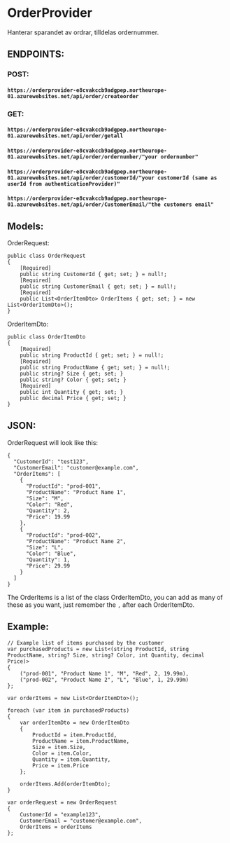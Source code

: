 # OrderProvider
Hanterar sparandet av ordrar, tilldelas ordernummer.

## ENDPOINTS:

### POST:
#### `https://orderprovider-e8cvakccb9adgpep.northeurope-01.azurewebsites.net/api/order/createorder`


### GET:
#### `https://orderprovider-e8cvakccb9adgpep.northeurope-01.azurewebsites.net/api/order/getall`
#### `https://orderprovider-e8cvakccb9adgpep.northeurope-01.azurewebsites.net/api/order/ordernumber/"your ordernumber"`
#### `https://orderprovider-e8cvakccb9adgpep.northeurope-01.azurewebsites.net/api/order/customerId/"your customerId (same as userId from authenticationProvider)"`
#### `https://orderprovider-e8cvakccb9adgpep.northeurope-01.azurewebsites.net/api/order/CustomerEmail/"the customers email"`


## Models:

OrderRequest:
```
public class OrderRequest
{
    [Required]
    public string CustomerId { get; set; } = null!;
    [Required]
    public string CustomerEmail { get; set; } = null!;
    [Required]
    public List<OrderItemDto> OrderItems { get; set; } = new List<OrderItemDto>();
}
```
OrderItemDto:
```
public class OrderItemDto
{
    [Required]
    public string ProductId { get; set; } = null!;
    [Required]
    public string ProductName { get; set; } = null!;
    public string? Size { get; set; }
    public string? Color { get; set; }
    [Required]
    public int Quantity { get; set; }
    public decimal Price { get; set; }
}
```

## JSON:

OrderRequest will look like this:
```
{
  "CustomerId": "test123",
  "CustomerEmail": "customer@example.com",
  "OrderItems": [
    {
      "ProductId": "prod-001",
      "ProductName": "Product Name 1",
      "Size": "M",
      "Color": "Red",
      "Quantity": 2,
      "Price": 19.99
    },
    {
      "ProductId": "prod-002",
      "ProductName": "Product Name 2",
      "Size": "L",
      "Color": "Blue",
      "Quantity": 1,
      "Price": 29.99
    }
  ]
}
```
The OrderItems is a list of the class OrderItemDto, you can add as many of these as you want, just remember the `,` after each OrderItemDto.

## Example: 
```
// Example list of items purchased by the customer
var purchasedProducts = new List<(string ProductId, string ProductName, string? Size, string? Color, int Quantity, decimal Price)>
{
    ("prod-001", "Product Name 1", "M", "Red", 2, 19.99m),
    ("prod-002", "Product Name 2", "L", "Blue", 1, 29.99m)
};

var orderItems = new List<OrderItemDto>();

foreach (var item in purchasedProducts)
{
    var orderItemDto = new OrderItemDto
    {
        ProductId = item.ProductId,
        ProductName = item.ProductName,
        Size = item.Size,
        Color = item.Color,
        Quantity = item.Quantity,
        Price = item.Price
    };

    orderItems.Add(orderItemDto);
}

var orderRequest = new OrderRequest
{
    CustomerId = "example123",
    CustomerEmail = "customer@example.com",
    OrderItems = orderItems
};
```

